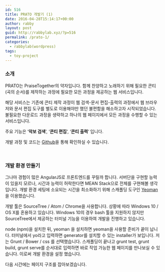 ```yaml
---
id: 516
title: PRATO 개발기 (1)
date: 2016-04-28T15:14:17+00:00
author: rabby
layout: post
guid: http://rabbylab.xyz/?p=516
permalink: /prato-1/
categories:
  - rabbylab(wordpress)
tags:
  - toy-project
---
```

### 소개

PRATO는 PraiseTogether의 약자입니다. 함께 찬양하고 노래하기 위해 필요한 콘티(곡의 순서)를 제작하는 과정에 필요한 모든 과정을 제공하는 웹 서비스입니다.

해당 서비스는 기존에 콘티 제작 과정이 웹 검색-문서 편집-출력의 과정에서 웹 브라우저와 문서 편집 도구를 별도로 이용해야만 했던 불편함을 해소하고자 시작되었습니다. 불필요한 다운로드 과정을 생략하고 하나의 웹 페이지에서 모든 과정을 수행할 수 있는 서비스입니다.

주요 기능은 &#8216;**악보 검색**&#8216;, &#8216;**콘티 편집**&#8216;, &#8216;**콘티 출력**&#8216; 입니다.

개발 과정 및 코드는 [Github](https://github.com/joeunha/praisetogether)을 통해 확인하실 수 있습니다.

&nbsp;

### 개발 환경 만들기

그나마 경험이 많은 AngularJS로 프론트엔드를 꾸릴까 합니다. 서버단을 구현할 능력이 있을지 모르나, 시간과 능력이 허락한다면 MEAN Stack으로 전체를 구현해볼 생각입니다. 개발 환경 세팅에 소요되는 시간을 최소화하기 위해 스캐폴딩 도구인 [Yeoman](http://yeoman.io/)을 이용했습니다.

개발 툴은 SourceTree / Atom / Chrome을 사용합니다. 상황에 따라 Windows 10 / OS X를 혼용하고 있습니다. Windows 10의 경우 bash 툴을 지원하지 않지만 SourceTree에서 제공하는 터미널 기능을 이용하여 개발을 진행하고 있습니다.

node (npm)을 설치한 뒤, yeoman 을 설치하면 yeoman을 사용할 준비가 끝이 납니다. 터미널에서 yo라고 입력하면 generator를 설치할 수 있는 installer가 보입니다. 저는 Grunt / Bower / css 를 선택했습니다. 스캐폴딩이 끝나고 grunt test, grunt build, grunt serve를 순서대로 입력하면 바로 작업 가능한 웹 페이지를 만나보실 수 있습니다. 이로써 개발 환경을 설정 했습니다.

다음 시간에는 페이지 구조를 잡아보겠습니다.
